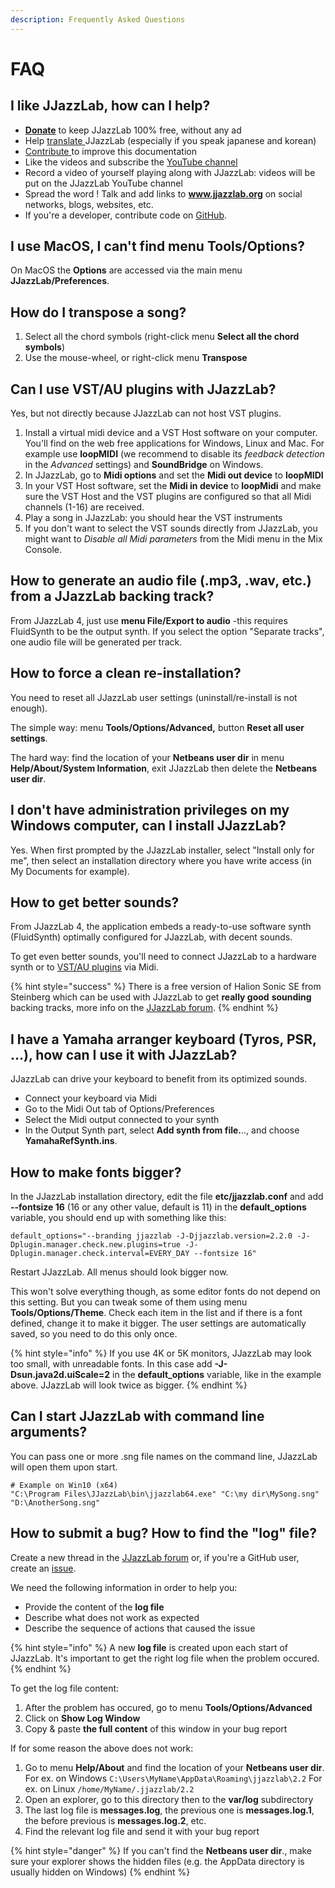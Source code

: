 ```yaml
---
description: Frequently Asked Questions
---
```


# FAQ

## I like JJazzLab, how can I help? <a href="#how-to-help" id="how-to-help"></a>

* [**Donate**](https://www.jjazzlab.org/en/donate/) to keep JJazzLab 100% free, without any ad
* Help [translate ](contribute/translate-jjazzlab.md)JJazzLab (especially if you speak japanese and korean)
* [Contribute ](contribute/improve-doc.md)to improve this documentation
* Like the videos and subscribe the [YouTube channel](https://www.youtube.com/channel/UC0L3SwjY6bhTj6jsbOYzzAw)
* Record a video of yourself playing along with JJazzLab: videos will be put on the JJazzLab YouTube channel
* Spread the word ! Talk and add links to **www.jjazzlab.org** on social networks, blogs, websites, etc.
* If you're a developer, contribute code on [GitHub](https://github.com/jjazzboss/JJazzLab).

## I use MacOS, I can't find menu **Tools/Options?**

On MacOS the **Options** are accessed via the main menu **JJazzLab/Preferences**.

## How do I transpose a song? <a href="#how-to-transpose-song" id="how-to-transpose-song"></a>

1. Select all the chord symbols (right-click menu **Select all the chord symbols**)
2. Use the mouse-wheel, or right-click menu **Transpose**

## Can I use VST/AU plugins with JJazzLab?

Yes, but not directly because JJazzLab can not host VST plugins.&#x20;

1. Install a virtual midi device and a VST Host software on your computer. You'll find on the web free applications for Windows, Linux and Mac. For example use **loopMIDI** (we recommend to disable its _feedback detection_ in the _Advanced_ settings) and **SoundBridge** on Windows.
2. In JJazzLab, go to **Midi options** and set the **Midi out device** to **loopMIDI**
3. In your VST Host software, set the **Midi in device** to **loopMidi** and make sure the VST Host and the VST plugins are configured so that all Midi channels (1-16) are received.
4. Play a song in JJazzLab: you should hear the VST instruments
5. If you don't want to select the VST sounds directly from JJazzLab, you might want to _Disable all Midi parameters_ from the Midi menu in the Mix Console.

## How to generate an audio file (.mp3, .wav, etc.) from a JJazzLab backing track? <a href="#generate-mp3" id="generate-mp3"></a>

From JJazzLab 4, just use **menu File/Export to audio** -this requires FluidSynth to be the output synth.  If you select the option "Separate tracks", one audio file will be generated per track.&#x20;

## How to force a clean re-installation?

You need to reset all JJazzLab user settings (uninstall/re-install is not enough).

The simple way: menu **Tools/Options/Advanced,** button **Reset all user settings**.

The hard way: find the location of your **Netbeans user dir** in menu **Help/About/System Information**, exit JJazzLab then delete the **Netbeans user dir**.

## I don't have administration privileges on my Windows computer, can I install JJazzLab?

Yes. When first prompted by the JJazzLab installer, select "Install only for me", then select an installation directory where you have write access (in My Documents for example).

## How to get better sounds?

From JJazzLab 4, the application embeds a ready-to-use software synth (FluidSynth) optimally configured for JJazzLab, with decent sounds.

To get even better sounds, you'll need to connect JJazzLab to a hardware synth or to [VST/AU plugins](faq.md#can-i-use-vst-au-plugins-with-jjazzlab) via Midi.

{% hint style="success" %}
There is a free version of Halion Sonic SE from Steinberg which can be used with JJazzLab to get **really good** **sounding** backing tracks, more info on the [JJazzLab forum](https://jjazzlab.freeforums.net/thread/215/new-great-sounds-jjazzlab).
{% endhint %}

## I have a Yamaha arranger keyboard (Tyros, PSR, ...), how can I use it with JJazzLab?

JJazzLab can drive your keyboard to benefit from its optimized sounds.&#x20;

* Connect your keyboard via Midi
* Go to the Midi Out tab of Options/Preferences
* Select the Midi output connected to your synth
* In the Output Synth part, select **Add synth from file.**.., and choose **YamahaRefSynth.ins**.

## How to make fonts bigger? <a href="#font-bigger" id="font-bigger"></a>

In the JJazzLab installation directory, edit the file **etc/jjazzlab.conf** and add **--fontsize 16** (16 or any other value, default is 11) in the **default\_options** variable, you should end up with something like this:

`default_options="--branding jjazzlab -J-Djjazzlab.version=2.2.0 -J-Dplugin.manager.check.new.plugins=true -J-Dplugin.manager.check.interval=EVERY_DAY --fontsize 16"`

Restart JJazzLab. All menus should look bigger now.

This won't solve everything though, as some editor fonts do not depend on this setting. But you can tweak some of them using menu **Tools/Options/Theme**. Check each item in the list and if there is a font defined, change it to make it bigger. The user settings are automatically saved, so you need to do this only once.

{% hint style="info" %}
If you use 4K or 5K monitors, JJazzLab may look too small, with unreadable fonts. In this case add **-J-Dsun.java2d.uiScale=2** in the **default\_options** variable, like in the example above. JJazzLab will look twice as bigger.
{% endhint %}

## Can I start JJazzLab with command line arguments?

You can pass one or more .sng file names on the command line, JJazzLab will open them upon start.

```
# Example on Win10 (x64)
"C:\Program Files\JJazzLab\bin\jjazzlab64.exe" "C:\my dir\MySong.sng" "D:\AnotherSong.sng"
```

## How to submit a bug? How to find the "log" file?

Create a new thread in the [JJazzLab forum](https://jjazzlab.freeforums.net/) or, if you're a GitHub user, create an [issue](https://github.com/jjazzboss/JJazzLab-X/issues).

We need the following information in order to help you:

* Provide the content of the **log file**&#x20;
* Describe what does not work as expected
* Describe the sequence of actions that caused the issue

{% hint style="info" %}
A new **log file** is created upon each start of JJazzLab. It's important to get the right log file when the problem occured.
{% endhint %}

To get the log file content:

1. After the problem has occured, go to menu **Tools/Options/Advanced**
2. Click on **Show Log Window**
3. Copy & paste **the full content** of this window in your bug report

If for some reason the above does not work:

1. Go to menu **Help/About** and find the location of your **Netbeans user dir**.  For ex. on Windows `C:\Users\MyName\AppData\Roaming\jjazzlab\2.2` For ex. on Linux `/home/MyName/.jjazzlab/2.2`
2. Open an explorer, go to this directory then to the **var/log** subdirectory
3. The last log file is **messages.log**, the previous one is **messages.log.1**, the before previous is **messages.log.2**, etc.
4. Find the relevant log file and send it with your bug report

{% hint style="danger" %}
If you can't find the **Netbeans user dir**., make sure your explorer shows the hidden files (e.g. the AppData directory is usually hidden on Windows)
{% endhint %}
